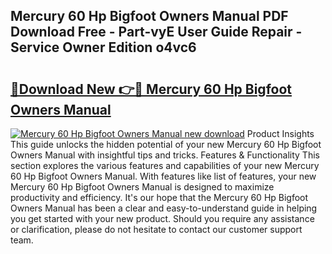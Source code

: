 ## Mercury 60 Hp Bigfoot Owners Manual PDF Download Free - Part-vyE User Guide Repair - Service Owner Edition o4vc6

# <h2><a href="http://bc81613.oget.top/?id=Mercury+60+Hp+Bigfoot+Owners+Manual">🔗Download New 👉🔴 Mercury 60 Hp Bigfoot Owners Manual</a></h2>

[![Mercury 60 Hp Bigfoot Owners Manual new download](https://i.imgur.com/5g1atiW.png)](http://bc81613.oget.top/?id=Mercury+60+Hp+Bigfoot+Owners+Manual)
Product Insights This guide unlocks the hidden potential of your new Mercury 60 Hp Bigfoot Owners Manual with insightful tips and tricks. Features & Functionality This section explores the various features and capabilities of your new Mercury 60 Hp Bigfoot Owners Manual. With features like list of features, your new Mercury 60 Hp Bigfoot Owners Manual is designed to maximize productivity and efficiency. It's our hope that the Mercury 60 Hp Bigfoot Owners Manual has been a clear and easy-to-understand guide in helping you get started with your new product. Should you require any assistance or clarification, please do not hesitate to contact our customer support team.
